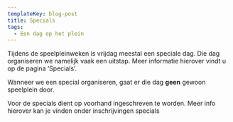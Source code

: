 ```yaml
---
templateKey: blog-post
title: Specials
tags:
  - Een dag op het plein
---
```

Tijdens de speelpleinweken is vrijdag meestal een speciale dag. Die dag organiseren we namelijk vaak een uitstap. Meer informatie hierover vindt u op de pagina ‘Specials’.

Wanneer we een special organiseren, gaat er die dag **geen** gewoon speelplein door.

Voor de specials dient op voorhand ingeschreven te worden. Meer info hierover kan je vinden onder inschrijvingen specials
